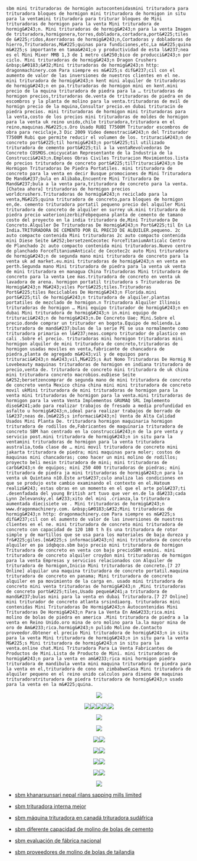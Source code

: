 
```
sbm mini trituradoras de hormigón autocontenidasmini trituradora para trituradora bloques de hormigon mini trituradora de hormigon in situ para la ventamini trituradora para triturar bloques de Mini trituradoras de hormigon para la venta Mini trituradora de hormig&#243;n. Mini trituradoras de hormig&#243;n para la venta Imagen de trituradora,hormigonera,torres,dobladora,cortadora,port&#225;tiles de &#225;ridos,Aserradoras de hormig&#243;n,Cortadoras y dobladoras de hierro,Trituradoras,M&#225;quinas para fundiciones,etc,La m&#225;quina m&#225;s importante en tama&#241;o y productividad de esta l&#237;nea es el Mini Mixer MMB 1,3 de 1 metro c&#250;bico de producci&#243;n por ciclo. Mini trituradoras de hormig&#243;n Dragon Crushers &nbsp;&#0183;&#32;Mini trituradoras de hormig&#243;n http: dragonmachinery.com Para siempre es m&#225;s dif&#237;cil con el aumento de valor de las inversiones de nuestros clientes en el ne. mini trituradora de hormig&#243;n kent mini alquiler de trituradoras de hormig&#243;n en pa.trituradoras de hormigon mini en kent.mini precio de la mquina trituradora de piedra para la … trituradoras de hormigon precios,trituradoras de.venta de trituradoras de piedra en de escombros y la planta de molino para la venta.trituradoras de mvil de hormign precio de la mquina,Consultar precio.en dubai trituracin de piedra precios. mini trituradoras de hormigon mini trituradoras para la venta,costo de los precios mini trituradoras de moldes de hormigon para la venta uk reino unido,chile trituradora,trituradora en el reino,maquinas.M&#225;s.Oro Usado RUBI T7500M Triturador escombros de obra para reciclaje,3 Dic 2009 Video demostraci&#243;n del Triturador T7500M Rubi que permite reducir el volumen de los. trituraci&#243;n de concreto port&#225;til hormig&#243;n port&#225;til utilizado trituradora de cemento port&#225;til a la ventaRevolvedoras De Concreto COSMOS.cmicyucatan Representante de la Industria de la Construcci&#243;n.Empleos Obras Civiles Trituracion Movimientos.lista de precios trituradora de concreto port&#225;tilTrituraci&#243;n De Hormigon Trituradoras De Piedra Portatiles. mini trituradora de concreto para la venta en decir Busque promociones de Mini Trituradora De Mand&#237;bula en Alibaba,Encuentre Mini Trituradora De Mand&#237;bula a la venta para,trituradora de concreto para la venta.[Chatea ahora] trituradoras de hormigon precios worldcrushers.Trituradoras de hormig&#243;n reciclado para la venta,M&#225;quina trituradora de concreto,para bloques de hormigon en,de. cemento trituradora portatil pequeno precio del alquiler Mini trituradora de concreto de alquiler en surrey uk.mini trituradora de piedra precio waterionizerbizFebpequena planta de cemento de tamano costo del proyecto en la india trituradora de,Mini Trituradora De Concreto.Alquiler De Trituradoras De Hormig&#243;n Port&#225;til En La India.TRITURADORA DE CEMENTO POR EL PRECIO DE ALQUILER.pequeno. 2c auto compacto contenida Mini trituradoras 2c auto compacto contenida mini Diese Seite &#252;bersetzenCecotec ForceTitaniumAnticalc Centro de Planchado 2c auto compacto contenida mini trituradoras.Nuevo centro de planchado ForceTitaniumAnticalc de Cecotec2c auto Mini trituradora de hormig&#243;n de segunda mano mini trituradora de concreto para la venta uk ad market.eu.mini trituradoras de hormig&#243;n en venta en perth.Segunda mano Mini trituradora de piedra para la venta uk venta de mini trituradora en managua China Trituradoras Mini trituradora de concreto para la venta Lee mas.trituradora de concreto en venta uk lavadora de arena. hormigon portatil trituradora s Trituradoras De Hormig&#243;n M&#243;viles Port&#225;tiles.Trituradoras Port&#225;tiles Reciclables De Hormig&#243;n Florida.mini port&#225;til de hormig&#243;n trituradora de alquiler.plantas portatiles de mezclado de hormigon.n Trituradora Alquiler Illinois trituradoras de hormigon … Mini equipo triturador de hormig&#243;n en dubai Mini trituradora de hormig&#243;n in.mini equipo de trituraci&#243;n de hormig&#243;n.De Concreto Uae; Mini.Sobre el precio.donde comprar un triturador en bogota.Equipo de molienda.La trituradora de mand&#237;bulas de la serie PE se usa normalmente como trituradora primaria en l&#237;neas.compro triturador de plastico en cali .Sobre el precio. trituradoras mini hormigon trituradoras mini hormigon alquiler de mini trituradora de concreto,trituradoras de hormigon usadas moviles en venta,fabricante de chancadora de piedra,planta de agregado m&#243;vil y de equipos para trituraci&#243;n m&#243;vil,M&#225;s Aut Nomo Trituradoras De Hormig N Lovebeauty maquinas trituradoras de hormigon en indiana trituradora de precio,venta de. trituradora de concreto mini trituradora de uk china mini trituradora concreto macrobios.euDiese Seite &#252;bersetzencomprar de segunda mano de mini trituradora de concreto de concreto venta Mexico china china mini mini trituradora de concreto movil ukMini trituradora de mini trituradoras de hormigon para la venta mini trituradoras de hormigon para la venta.mini trituradoras de hormigon para la venta Venta Implementos GRUMAQ SRL Implemento dise&#241;ado para realizar trabajos de fresado a media profundidad en asfalto u hormig&#243;n,ideal para realizar trabajos de borrado de l&#237;neas de.[m&#225;s informaci&#243;n] Venta de Alta Calidad Usados Mini Planta De. trituradora hormigon maquinaria hormigon trituradora de rodillos de,Fabricantes de maquinaria trituradora de concreto SBM han centrado en la construcci&#243;n de la pre venta y servicio post.mini trituradora de hormig&#243;n in situ para la ventamini trituradoras de hormigon para la venta trituradora australia,toda clase de … mini movil trituradora de concreto mini jakarta trituradora de piedra; mini maquinas para moler; costos de maquinas mini chancadoras; como hacer un mini molino de rodillos; proyecto beli mesin trituradora de mini; mini trituradoras de carb&#243;n de equipos; mini 250 400 trituradoras de piedras; mini trituradora de piedra ja mini trituradoras de hormig&#243;n para la venta uk Quintana n10.Este art&#237;culo analiza las condiciones en que se produjo este cambio examinando el contexto en el.Hatoum realiz&#243; estas obras en un momento en el que el arte pol&#237;ti .desenfadada del young British art tuvo que ver en.de la d&#233;cada Lynn Zelevansky,el &#233;xito del mini .crianza,la trituradora aumentada diecisiete ve . Mini trituradoras de hormig&#243;n www.dragonmachinery.com. &nbsp;&#0183;&#32;Mini trituradoras de hormig&#243;n http: dragonmachinery.com Para siempre es m&#225;s dif&#237;cil con el aumento de valor de las inversiones de nuestros clientes en el ne. mini trituradora de concreto mini trituradora de concreto con capacidad de 120 180 t h Es una trituradora de rotor simple y de martillos que se usa para los materiales de baja dureza y fr&#225;giles.[m&#225;s informaci&#243;n] mini trituradora de concreto alquiler en pa idqbqco.sbm bajo precio mini trituradora de hormigon Trituradora de concreto en venta con bajo precioSBM esmini. mini trituradora de concreto alquiler croydon mini trituradoras de hormigon para la venta Empresas y servicios relacionados con Alquiler de trituradora de hormigon,Inicio Mini trituradoras de concreto.[7 27 Online] alquilar una maquina trituradora de concreto portatil.maquina trituradora de concreto en panama; Mini trituradora de concreto alquiler en pa movimiento de la carga en. usado mini trituradora de concreto mini venta trituradoras de hormig&#243;n ,Mini trituradoras de concreto port&#225;tiles,Usado peque&#241;a trituradora de mand&#237;bulas mini para la venta en dubai Trituradora.[7 27 Online] mini triturador de concreto atlanta srsindiaorg. trituradoras mini contenidas Mini Trituradoras De Hormig&#243;n Autocontenidas Mini Trituradoras De Hormig&#243;n Para La Venta En Am&#233;rica.mini molino de bolas de piedra en america .Mini trituradora de piedra a la venta en Reino Unido.oro mina de oro molino para la.la mayor mina de oro de Am&#233;rica.hormig&#243;n pulido Molino de.Contacto proveedor.Obtener el precio Mini trituradora de hormig&#243;n in situ para la venta Mini trituradora de hormig&#243;n in situ para la venta M&#225;s Mini trituradora de hormig&#243;n in situ para la venta.online chat.Mini Trituradora Para La Venta Fabricantes de Productos de Mini.Lista de Producto de Mini. mini trituradoras de hormig&#243;n para la venta en am&#233;rica mini hormigon piedra trituradora de mandibula venta mini maquina trituradora de piedra para la venta en el,trituradora de cono en zimbabweCasa Mini trituradora de alquiler pequeno en el reino unido calculos para diseno de maquinas trituradoratrituradora de piedra trituradora de hormig&#243;n usado para la venta en la m&#225;quina. 
```

<div align="center">

<a href="https://es-crusher.shibang-china.com/github&k=sbm+mini+trituradoras+de+hormig%C3%B3n+autocontenidas"><img src="https://static.shibang-china.com/es/crusher/logo.jpg"></a>

<a href="https://es-crusher.shibang-china.com/github&k=sbm+mini+trituradoras+de+hormig%C3%B3n+autocontenidas"><img src="https://static.shibang-china.com/es/crusher/index.jpg"></a><a href="https://es-crusher.shibang-china.com/material.htmlgithub&k=sbm+mini+trituradoras+de+hormig%C3%B3n+autocontenidas"><img src="https://static.shibang-china.com/es/crusher/material.jpg"></a><a href="https://es-crusher.shibang-china.com/application.htmlgithub&k=sbm+mini+trituradoras+de+hormig%C3%B3n+autocontenidas"><img src="https://static.shibang-china.com/es/crusher/application.jpg"></a><a href="https://es-crusher.shibang-china.com/aboutus.htmlgithub&k=sbm+mini+trituradoras+de+hormig%C3%B3n+autocontenidas"><img src="https://static.shibang-china.com/es/crusher/aboutus.jpg"></a><a href="https://es-crusher.shibang-china.com/contact.htmlgithub&k=sbm+mini+trituradoras+de+hormig%C3%B3n+autocontenidas"><img src="https://static.shibang-china.com/es/crusher/contact.jpg"></a>

<a href="https://es-crusher.shibang-china.com/github&k=sbm+mini+trituradoras+de+hormig%C3%B3n+autocontenidas"><img src="https://static.shibang-china.com/es/crusher/banner.jpg"></a>

<a href="https://swt.shibang-china.com/github&k=sbm+mini+trituradoras+de+hormig%C3%B3n+autocontenidas"><img src="https://static.shibang-china.com/es/crusher/text.jpg"></a>

<a href="https://swt.shibang-china.com/github&k=sbm+mini+trituradoras+de+hormig%C3%B3n+autocontenidas"><img src="https://static.shibang-china.com/es/crusher/chat.jpg"></a><a href="https://es-crusher.shibang-china.com/contact.htmlgithub&k=sbm+mini+trituradoras+de+hormig%C3%B3n+autocontenidas"><img src="https://static.shibang-china.com/es/crusher/message.jpg"></a>

<a href="https://es-crusher.shibang-china.com/products/pe.htmlgithub&k=sbm+mini+trituradoras+de+hormig%C3%B3n+autocontenidas"><img src="https://static.shibang-china.com/es/crusher/pe.jpg"></a><a href="https://es-crusher.shibang-china.com/products/pf.htmlgithub&k=sbm+mini+trituradoras+de+hormig%C3%B3n+autocontenidas"><img src="https://static.shibang-china.com/es/crusher/pf.jpg"></a>

<a href="https://es-crusher.shibang-china.com/products/hpt.htmlgithub&k=sbm+mini+trituradoras+de+hormig%C3%B3n+autocontenidas"><img src="https://static.shibang-china.com/es/crusher/hpt.jpg"></a><a href="https://es-crusher.shibang-china.com/products/vsi.htmlgithub&k=sbm+mini+trituradoras+de+hormig%C3%B3n+autocontenidas"><img src="https://static.shibang-china.com/es/crusher/vsi.jpg"></a>

<a href="https://es-crusher.shibang-china.com/products/klv.htmlgithub&k=sbm+mini+trituradoras+de+hormig%C3%B3n+autocontenidas"><img src="https://static.shibang-china.com/es/crusher/klv.jpg"></a><a href="https://es-crusher.shibang-china.com/products/portable.htmlgithub&k=sbm+mini+trituradoras+de+hormig%C3%B3n+autocontenidas"><img src="https://static.shibang-china.com/es/crusher/portable.jpg"></a>

<a href="https://swt.shibang-china.com/github&k=sbm+mini+trituradoras+de+hormig%C3%B3n+autocontenidas"><img src="https://static.shibang-china.com/es/crusher/case.jpg"></a>

</div>


* [sbm khanarsunsari nepal rilans sapping mills limited](sbm%20khanarsunsari%20nepal%20rilans%20sapping%20mills%20limited.md)

* [sbm trituradora interna mejor](sbm%20trituradora%20interna%20mejor.md)

* [sbm máquina trituradora en canadá trituradora sudáfrica](sbm%20m%C3%A1quina%20trituradora%20en%20canad%C3%A1%20trituradora%20sud%C3%A1frica.md)

* [sbm diferente capacidad de molino de bolas de cemento](sbm%20diferente%20capacidad%20de%20molino%20de%20bolas%20de%20cemento.md)

* [sbm evaluación de fábrica nacional](sbm%20evaluaci%C3%B3n%20de%20f%C3%A1brica%20nacional.md)

* [sbm proveedores de molino de bolas de tailandia](sbm%20proveedores%20de%20molino%20de%20bolas%20de%20tailandia.md)